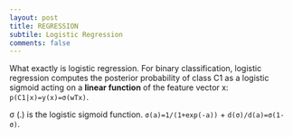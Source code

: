 ```yaml
---
layout: post
title: REGRESSION
subtile: Logistic Regression
comments: false
---
```

What exactly is logistic regression. For binary classification, logistic regression computes the posterior probability of class C1 as a logistic sigmoid acting on a **linear function** of the feature vector x: `p(C1|x)=y(x)=σ(wTx)`.


σ (.) is the logistic sigmoid function. `σ(a)=1/(1+exp(-a))` + `d(σ)/d(a)=σ(1-σ)`.






